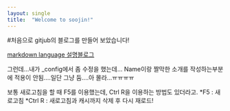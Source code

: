 ```yaml
---
layout: single
title:  "Welcome to soojin!"
---
```


#처음으로 gitjub의 블로그를 만들어 보았습니다!

[markdown language 설명블로그](https://teddylee777.github.io/jekyll/Jekyll-%EC%82%AC%EC%9A%A9%EC%9D%84-%EC%9C%84%ED%95%9C-markdown-%EB%AC%B8%EB%B2%95)

그런데...내가 _config에서 좀 수정을 했는데...
Name이랑 짤막한 소개를 작성하는부분에 적용이 안됨....일단 그냥 둠....아 몰라...ㅠㅠㅠㅠ

보통 새로고침을 할 때 F5를 이용했는데, Ctrl R을 이용하는 방법도 있더라고.
*F5 : 새로고침
*Ctrl R : 새로고침과 캐시까지 삭제 후 다시 재로드!
